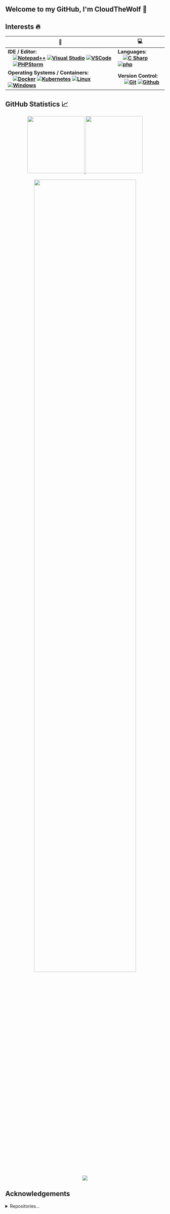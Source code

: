 ## Welcome to my GitHub, I'm CloudTheWolf 👋

## Interests 🔥
<div align="center">
  
|🤖|💻|
| --- | --- |
| <div align="left"><b>IDE / Editor:<b></br>&emsp;<a href="https://notepad-plus-plus.org/"><img src="https://img.shields.io/badge/-Notepad%2B%2B-111?&logo=Notepad%2B%2B" alt="Notepad++"></a> <a href="https://visualstudio.microsoft.com/"><img src="https://img.shields.io/badge/-Visual Studio-111?&logo=visualstudio&logoColor=5C2D91" alt="Visual Studio"></a> <a href="https://code.visualstudio.com/"><img src="https://img.shields.io/badge/-VSCode-111?&logo=visualstudiocode&logoColor=007ACC" alt="VSCode"></a></br>&emsp;<a href="https://www.jetbrains.com/phpstorm/"><img src="https://img.shields.io/badge/-PhpStorm-111?&logo=phpstorm&logoColor=777BB4" alt="PHPStorm"></a>| <div align="left"><b>Languages:<b></br>&emsp;<a href="https://docs.microsoft.com/en-us/dotnet/csharp/"><img src="https://img.shields.io/badge/-C%23-111?&logo=C%20Sharp&logoColor=239120" alt="C Sharp"></a> <a href="https://www.php.net/"><img src="https://img.shields.io/badge/-php-111?&logo=php&logoColor=777BB4" alt="php"></a> |
| <div align="left"><b>Operating Systems / Containers:<b></br>&emsp;<a href="https://www.docker.com/"><img src="https://img.shields.io/badge/-Docker-111?&logo=Docker" alt="Docker"></a> <a href="https://kubernetes.io/"><img src="https://img.shields.io/badge/-Azure-111?&logo=microsoft%20azure&logoColor=0078D4" alt="Kubernetes"></a> <a href="https://www.linux.org/"><img src="https://img.shields.io/badge/-Linux-111?&logo=Linux" alt="Linux"></a> <a href="https://www.microsoft.com/en-us/windows"><img src="https://img.shields.io/badge/-Windows-111?&logo=windows&logoColor=0078D6" alt="Windows"></a> | <div align="left"><b>Version Control:<b></br>&emsp; <a href="https://git-scm.com/"><img src="https://img.shields.io/badge/-Git-111?&logo=git" alt="Git"></a> <a href="https://github.com/"><img src="https://img.shields.io/badge/-GitHub-111?&logo=github" alt="Github"></a>|
</div>

## GitHub Statistics 📈

<div align="center">
  
<a href="https://github.com/anuraghazra/github-readme-stats">
  <img height="180em" src="https://github-readme-stats.vercel.app/api?username=cloudthewolf&theme=react&show_icons=true&border_radius=25&hide=issues&custom_title=GitHub%20Statistics" />
  <img height="180em" src="https://github-readme-stats.vercel.app/api/top-langs/?username=cloudthewolf&theme=react&border_radius=25&hide=issues&langs_count=4&custom_title=Top%20Languages" />
  </br>
</a>
</br>
<a href="https://github.com/Ashutosh00710/github-readme-activity-graph">
    <img src="github-readme-activity-graph.vercel.app/graph?username=cloudthewolf&theme=github&bg_color=20232a&hide_border=true" width="80%"/>
</a></br>

</br>
<a href="https://github.com/cloudthewolf">
    <img src="https://komarev.com/ghpvc/?username=CloudTheWolf&color=blue"/>
</a>
</div>

## Acknowledgements

<details><summary>Repositories...</summary>
<ol>
<li><a href="https://github.com/anuraghazra/github-readme-stats">github-readme-stats</a></li>
<li><a href="https://github.com/Ileriayo/markdown-badges">markdown-badges</a></li>
<li><a href="https://github.com/Ashutosh00710/github-readme-activity-graph">github-readme-activity-graph</a></li>
<li><a href="https://github.com/antonkomarev/github-profile-views-counter">github-profile-views-counter</a></li>
</ol>
</details>

<!--
**CloudTheWolf/CloudTheWolf** is a ✨ _special_ ✨ repository because its `README.md` (this file) appears on your GitHub profile.

Here are some ideas to get you started:

- 🔭 I’m currently working on ...
- 🌱 I’m currently learning ...
- 👯 I’m looking to collaborate on ...
- 🤔 I’m looking for help with ...
- 💬 Ask me about ...
- 📫 How to reach me: ...
- 😄 Pronouns: ...
- ⚡ Fun fact: ...
-->
